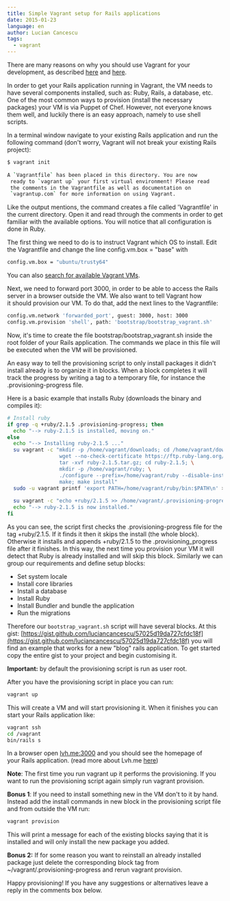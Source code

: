 ```yaml
---
title: Simple Vagrant setup for Rails applications
date: 2015-01-23
language: en
author: Lucian Cancescu
tags:
  - vagrant
---
```


There are many reasons on why you should use Vagrant for your development, as described [here](https://docs.vagrantup.com/v2/why-vagrant) and [here](http://superuser.com/a/588334).

In order to get your Rails application running in Vagrant, the VM needs to have several components installed, such as: Ruby, Rails, a database, etc. One of the most common ways to provision (install the necessary packages) your VM is via Puppet of Chef. However, not everyone knows them well, and luckily there is an easy approach, namely to use shell scripts.

In a terminal window navigate to your existing Rails application and run the following command (don't worry, Vagrant will not break your existing Rails project):

```bash
$ vagrant init
 
A `Vagrantfile` has been placed in this directory. You are now
 ready to `vagrant up` your first virtual environment! Please read
 the comments in the Vagrantfile as well as documentation on
 `vagrantup.com` for more information on using Vagrant.
```

Like the output mentions, the command creates a file called 'Vagrantfile' in the current directory. Open it and read through the comments in order to get familiar with the available options. You will notice that all configuration is done in Ruby.

The first thing we need to do is to instruct Vagrant which OS to install. Edit the Vagrantfile and change the line config.vm.box = "base" with

```bash
config.vm.box = "ubuntu/trusty64"
```

You can also [search for available Vagrant VMs](https://atlas.hashicorp.com/boxes/search?utf8=✓&sort=&provider=&q=ubuntu).

Next, we need to forward port 3000, in order to be able to access the Rails server in a browser outside the VM. We also want to tell Vagrant how it should provision our VM. To do that, add the next lines to the Vagrantfile:

```bash
config.vm.network 'forwarded_port', guest: 3000, host: 3000
config.vm.provision 'shell', path: 'bootstrap/bootstrap_vagrant.sh'
```

Now, it's time to create the file bootstrap/bootstrap\_vagrant.sh inside the root folder of your Rails application. The commands we place in this file will be executed when the VM will be provisioned.

An easy way to tell the provisioning script to only install packages it didn't install already is to organize it in blocks. When a block completes it will track the progress by writing a tag to a temporary file, for instance the .provisioning-progress file.

Here is a basic example that installs Ruby (downloads the binary and compiles it):

```bash
# Install ruby
if grep -q +ruby/2.1.5 .provisioning-progress; then
  echo "--> ruby-2.1.5 is installed, moving on."
else
  echo "--> Installing ruby-2.1.5 ..."
  su vagrant -c "mkdir -p /home/vagrant/downloads; cd /home/vagrant/downloads; \
                 wget --no-check-certificate https://ftp.ruby-lang.org/pub/ruby/2.1/ruby-2.1.5.tar.gz; \
                 tar -xvf ruby-2.1.5.tar.gz; cd ruby-2.1.5; \
                 mkdir -p /home/vagrant/ruby; \
                 ./configure --prefix=/home/vagrant/ruby --disable-install-doc; \
                 make; make install"
  sudo -u vagrant printf 'export PATH=/home/vagrant/ruby/bin:$PATH\n' >> /home/vagrant/.profile
 
  su vagrant -c "echo +ruby/2.1.5 >> /home/vagrant/.provisioning-progress"
  echo "--> ruby-2.1.5 is now installed."
fi
```

As you can see, the script first checks the .provisioning-progress file for the tag +ruby/2.1.5. If it finds it then it skips the install (the whole block). Otherwise it installs and appends +ruby/2.1.5 to the .provisioning\_progress file after it finishes. In this way, the next time you provision your VM it will detect that Ruby is already installed and will skip this block. Similarly we can group our requirements and define setup blocks:

- Set system locale
- Install core libraries
- Install a database
- Install Ruby
- Install Bundler and bundle the application
- Run the migrations

Therefore our `bootstrap_vagrant.sh` script will have several blocks. At this gist: [https://gist.github.com/luciancancescu/57025d19da727cfdc18f](https://gist.github.com/luciancancescu/57025d19da727cfdc18f) you will find an example that works for a new "blog" rails application. To get started copy the entire gist to your project and begin customising it.

**Important:** by default the provisioning script is run as user root.

After you have the provisioning script in place you can run:

```bash
vagrant up
```

This will create a VM and will start provisioning it. When it finishes you can start your Rails application like:

```bash
vagrant ssh
cd /vagrant
bin/rails s
```

In a browser open [lvh.me:3000](http://lvh.me:3000) and you should see the homepage of your Rails application. (read more about Lvh.me [here](https://coderwall.com/p/-neplg/use-lvh-me-for-local-subdomain-testing))

**Note**: The first time you run vagrant up it performs the provisioning. If you want to run the provisioning script again simply run vagrant provision.

**Bonus 1**: If you need to install something new in the VM don't to it by hand. Instead add the install commands in new block in the provisioning script file and from outside the VM run:

```bash
vagrant provision
```

This will print a message for each of the existing blocks saying that it is installed and will only install the new package you added.

**Bonus 2:** If for some reason you want to reinstall an already installed package just delete the corresponding block tag from ~/vagrant/.provisioning-progress and rerun vagrant provision.

Happy provisioning! If you have any suggestions or alternatives leave a reply in the comments box below.
